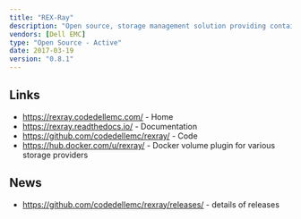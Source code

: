 ```yaml
---
title: "REX-Ray"
description: "Open source, storage management solution providing containers to access external storage systems outside of the container's host thus enabling stateful applications such as databases to be run inside containers. Allows applications to save data beyond the lifecycle of a container and provides high-availability features for container restarts across hosts. Operates as a command line interface and lightweight agent that can be integrated into container runtimes (e.g. Docker, Mesos) to provide storage functionality such as volume creation, attaching, and mounting processes as well as container orchestrators (e.g. Docker Swarm, Kubernetes, or Marathon for Mesos) to attach a volume to a new host and resume state in the event of a host failure. Built on top of the libStorage library (also from Dell EMC), provides a storage plugin framework that allows access to multiple storage providers and platforms (Amazon EBS, EFS, S3FS, Dell EMC ScaleIO, Isilon etc.) and a flexible architecture that allows it to be deployed in a standalone, decentralised fashion on each container host or as a centralised service for easier management at large scale. Written in Go, open sourced under the Apache 2.0 licence, hosted on GitHub, with development led by Dell EMC. Has not yet reached a v1.0 milestone, but is still under active development."
vendors: [Dell EMC]
type: "Open Source - Active"
date: 2017-03-19
version: "0.8.1"
---
```

## Links

* <https://rexray.codedellemc.com/> - Home
* <https://rexray.readthedocs.io/> - Documentation
* <https://github.com/codedellemc/rexray/> - Code
* <https://hub.docker.com/u/rexray/> - Docker volume plugin for various storage providers

## News
* <https://github.com/codedellemc/rexray/releases/> - details of releases
